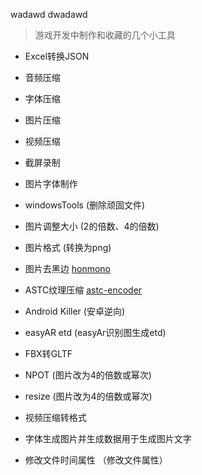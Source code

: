 wadawd dwadawd

>游戏开发中制作和收藏的几个小工具

- Excel转换JSON

- 音频压缩     

- 字体压缩

- 图片压缩

- 视频压缩

- 截屏录制  

- 图片字体制作

- windowsTools  (删除顽固文件)

- 图片调整大小   (2的倍数、4的倍数)  

- 图片格式       (转换为png) 

- 图片去黑边     [honmono]('https://forum.cocos.org/t/topic/124355')

- ASTC纹理压缩   [astc-encoder]('https://github.com/ARM-software/astc-encoder')  

- Android Killer (安卓逆向)

- easyAR etd    (easyAr识别图生成etd)

- FBX转GLTF

- NPOT          (图片改为4的倍数或幂次)

- resize        (图片改为4的倍数或幂次)

- 视频压缩转格式

- 字体生成图片并生成数据用于生成图片文字 

- 修改文件时间属性 （修改文件属性）